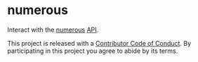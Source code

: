 # numerous

Interact with the [numerous](http://numerousapp.com) [API](https://developer.numerousapp.com).


This project is released with a [Contributor Code of Conduct](CONDUCT.md). By participating in this project you agree to abide by its terms.

